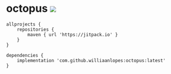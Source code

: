 # octopus [![](https://jitpack.io/v/williaanlopes/octopus.svg)](https://jitpack.io/#williaanlopes/octopus)

```
allprojects {
    repositories {
        maven { url 'https://jitpack.io' }
    }
}
```

```
dependencies {
    implementation 'com.github.williaanlopes:octopus:latest'
}
```

